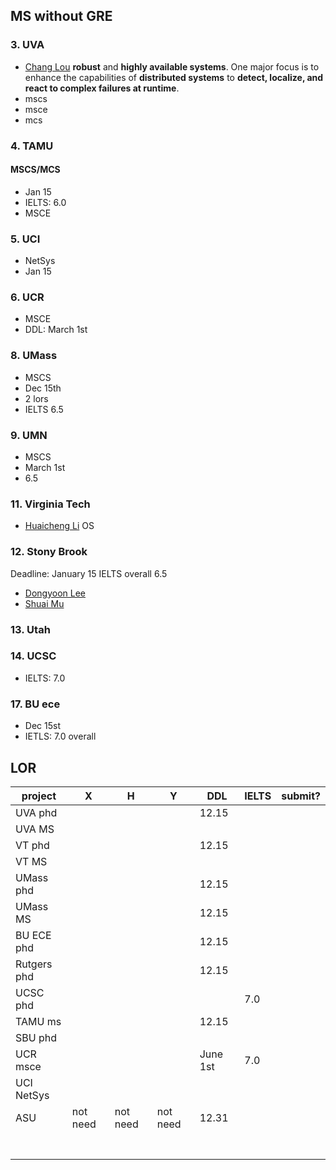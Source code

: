 ## MS without GRE
### 3. UVA
- [Chang Lou](https://changlousys.github.io/about/) **robust** and **highly available systems**. One major focus is to enhance the capabilities of **distributed systems** to **detect, localize, and react to complex failures at runtime**.
- mscs
- msce
- mcs
### 4. TAMU 
#### MSCS/MCS
- Jan 15
- IELTS: 6.0
- MSCE
### 5. UCI
- NetSys
- Jan 15
### 6. UCR
- MSCE
- DDL: March 1st
### 8. UMass
- MSCS
- Dec 15th
- 2 lors
- IELTS 6.5
### 9. UMN
- MSCS
- March 1st
- 6.5
### 11. Virginia Tech
- [Huaicheng Li](https://huaicheng.github.io/) OS
### 12. Stony Brook
Deadline: January 15
IELTS overall 6.5
- [Dongyoon Lee](https://www3.cs.stonybrook.edu/~dongyoon/students.html)
- [Shuai Mu](mpaxos.com)
### 13. Utah
### 14. UCSC
- IELTS: 7.0
### 17. BU ece
- Dec 15st
- IETLS: 7.0 overall

## LOR
|project|X|H|Y|DDL|IELTS|submit?|
|---|---|---|---|---|---|---|
|UVA phd||||12.15|
|UVA MS|||||
|VT phd||||12.15|
|VT MS|||||
|UMass phd||||12.15|
|UMass MS||||12.15|
|BU ECE phd||||12.15|
|Rutgers phd||||12.15|
|UCSC phd|||||7.0|
|TAMU ms||||12.15|
|SBU phd|||||
|UCR msce||||June 1st|7.0|
|UCI NetSys|||||
|ASU|not need|not need|not need|12.31||
||||
||||
||||
||||
||||
||||
||||